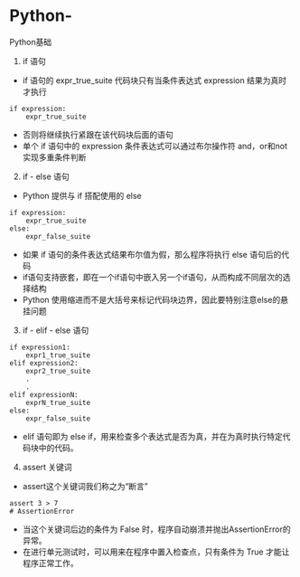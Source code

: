 # Python-
Python基础
1. if 语句
* if 语句的 expr_true_suite 代码块只有当条件表达式 expression 结果为真时才执行
```
if expression:
    expr_true_suite
```
* 否则将继续执行紧跟在该代码块后面的语句
* 单个 if 语句中的 expression 条件表达式可以通过布尔操作符 and，or和not 实现多重条件判断

2. if - else 语句
* Python 提供与 if 搭配使用的 else
```
if expression:
    expr_true_suite
else:
    expr_false_suite
```
* 如果 if 语句的条件表达式结果布尔值为假，那么程序将执行 else 语句后的代码
* if语句支持嵌套，即在一个if语句中嵌入另一个if语句，从而构成不同层次的选择结构
* Python 使用缩进而不是大括号来标记代码块边界，因此要特别注意else的悬挂问题

3. if - elif - else 语句
```
if expression1:
    expr1_true_suite
elif expression2:
    expr2_true_suite
    .
    .
elif expressionN:
    exprN_true_suite
else:
    expr_false_suite
```
* elif 语句即为 else if，用来检查多个表达式是否为真，并在为真时执行特定代码块中的代码。

4. assert 关键词
* assert这个关键词我们称之为“断言”
```
assert 3 > 7
# AssertionError
```
* 当这个关键词后边的条件为 False 时，程序自动崩溃并抛出AssertionError的异常。
* 在进行单元测试时，可以用来在程序中置入检查点，只有条件为 True 才能让程序正常工作。










